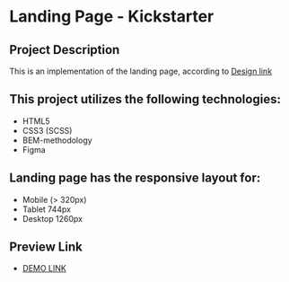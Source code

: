 # Landing Page - Kickstarter

## Project Description
This is an implementation of the landing page, according to [Design link](https://www.figma.com/file/Ujp7bCFuvuJlkn8TSbQPSZ/Kickstarter_FE-students?mode=dev)

## This project utilizes the following technologies:
- HTML5
- CSS3 (SCSS) 
- BEM-methodology
- Figma 


## Landing page has the responsive layout for:
- Mobile (> 320px)
- Tablet 744px
- Desktop 1260px

## Preview Link
 - [DEMO LINK](https://tndeineka.github.io/landing_kickstarter/)
 



